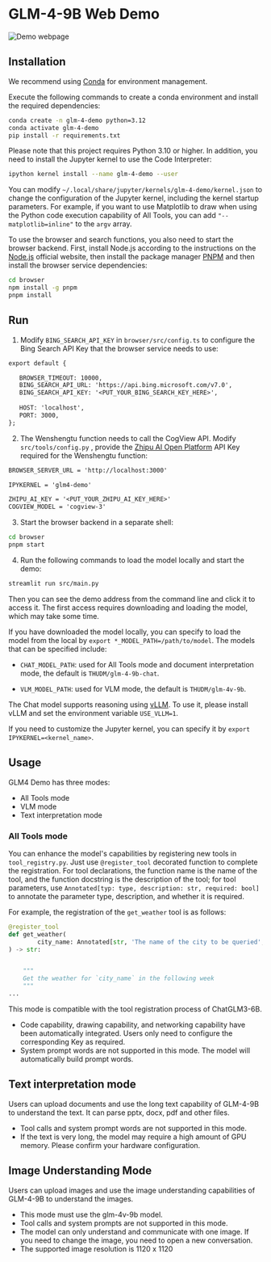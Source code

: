 # GLM-4-9B Web Demo

![Demo webpage](assets/demo.png)

## Installation

We recommend using [Conda](https://docs.conda.io/en/latest/) for environment management.

Execute the following commands to create a conda environment and install the required dependencies:

```bash
conda create -n glm-4-demo python=3.12
conda activate glm-4-demo
pip install -r requirements.txt
```

Please note that this project requires Python 3.10 or higher.
In addition, you need to install the Jupyter kernel to use the Code Interpreter:

```bash
ipython kernel install --name glm-4-demo --user
```

You can modify `~/.local/share/jupyter/kernels/glm-4-demo/kernel.json` to change the configuration of the Jupyter
kernel, including the kernel startup parameters. For example, if you want to use Matplotlib to draw when using the
Python code execution capability of All Tools, you can add `"--matplotlib=inline"` to the `argv` array.

To use the browser and search functions, you also need to start the browser backend. First, install Node.js according to
the instructions on the [Node.js](https://nodejs.org/en/download/package-manager)
official website, then install the package manager [PNPM](https://pnpm.io) and then install the browser service
dependencies:

```bash
cd browser
npm install -g pnpm
pnpm install
```

## Run

1. Modify `BING_SEARCH_API_KEY` in `browser/src/config.ts` to configure the Bing Search API Key that the browser service
   needs to use:

```diff
export default {

   BROWSER_TIMEOUT: 10000,
   BING_SEARCH_API_URL: 'https://api.bing.microsoft.com/v7.0',
   BING_SEARCH_API_KEY: '<PUT_YOUR_BING_SEARCH_KEY_HERE>',
   
   HOST: 'localhost',
   PORT: 3000,
};
```

2. The Wenshengtu function needs to call the CogView API. Modify `src/tools/config.py`
   , provide the [Zhipu AI Open Platform](https://open.bigmodel.cn) API Key required for the Wenshengtu function:

```diff
BROWSER_SERVER_URL = 'http://localhost:3000'

IPYKERNEL = 'glm4-demo'

ZHIPU_AI_KEY = '<PUT_YOUR_ZHIPU_AI_KEY_HERE>'
COGVIEW_MODEL = 'cogview-3'
```

3. Start the browser backend in a separate shell:

```bash
cd browser
pnpm start
```

4. Run the following commands to load the model locally and start the demo:

```bash
streamlit run src/main.py
```

Then you can see the demo address from the command line and click it to access it. The first access requires downloading
and loading the model, which may take some time.

If you have downloaded the model locally, you can specify to load the model from the local
by `export *_MODEL_PATH=/path/to/model`. The models that can be specified include:

- `CHAT_MODEL_PATH`: used for All Tools mode and document interpretation mode, the default is `THUDM/glm-4-9b-chat`.

- `VLM_MODEL_PATH`: used for VLM mode, the default is `THUDM/glm-4v-9b`.

The Chat model supports reasoning using [vLLM](https://github.com/vllm-project/vllm). To use it, please install vLLM and
set the environment variable `USE_VLLM=1`.

If you need to customize the Jupyter kernel, you can specify it by `export IPYKERNEL=<kernel_name>`.

## Usage

GLM4 Demo has three modes:

- All Tools mode
- VLM mode
- Text interpretation mode

### All Tools mode

You can enhance the model's capabilities by registering new tools in `tool_registry.py`. Just use `@register_tool`
decorated function to complete the registration. For tool declarations, the function name is the name of the tool, and
the function docstring
is the description of the tool; for tool parameters, use `Annotated[typ: type, description: str, required: bool]` to
annotate the parameter type, description, and whether it is required.

For example, the registration of the `get_weather` tool is as follows:

```python
@register_tool
def get_weather(
        city_name: Annotated[str, 'The name of the city to be queried', True],
) -> str:


    """
    Get the weather for `city_name` in the following week
    """
...
```

This mode is compatible with the tool registration process of ChatGLM3-6B.

+ Code capability, drawing capability, and networking capability have been automatically integrated. Users only need to
  configure the corresponding Key as required.
+ System prompt words are not supported in this mode. The model will automatically build prompt words.

## Text interpretation mode

Users can upload documents and use the long text capability of GLM-4-9B to understand the text. It can parse pptx, docx,
pdf and other files.

+ Tool calls and system prompt words are not supported in this mode.
+ If the text is very long, the model may require a high amount of GPU memory. Please confirm your hardware
  configuration.

## Image Understanding Mode

Users can upload images and use the image understanding capabilities of GLM-4-9B to understand the images.

+ This mode must use the glm-4v-9b model.
+ Tool calls and system prompts are not supported in this mode.
+ The model can only understand and communicate with one image. If you need to change the image, you need to open a new
  conversation.
+ The supported image resolution is 1120 x 1120
